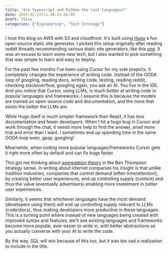 ```yaml
---
title: "Are Typescript and Python the last languages?"
date: 2025-02-21T11:48:24-04:00
draft: false
categories: ["Engineering", "Tech Strategy"]
---
```


I host this blog on AWS with S3 and cloudfront. It's built using [Hugo](https://gohugo.io/) a fun open-source static site generator. I picked this setup originally after reading reddit threads recommending various static site generators, like this [one](https://www.reddit.com/r/webdev/comments/1c8z739/what_is_your_favorite_static_site_generator/?rdt=63331). It was an excuse to learn some new tech, but I also wanted to pick something that was simple to learn and easy to deploy. 

For the past few months I've been using Cursor for my side projects. It completely changes the experience of writing code. Instead of the OODA loop of googling, reading docs, writing code, testing, reading reddit, checking stackoverflow, googling again, you ask an AI. You live in the IDE. And you notice that Cursor, using LLMs, is much better at writing code in popular languages and frameworks. I assume this is because the models are trained on open-source code and documentation, and the more that exists the better the LLMs are. 

While Hugo itself is much simpler framework than React, it has less documentation and fewer developers. When I hit a hugo bug in Cursor and work through the chat, it needs more help to find the answer, anad more trial and error than I want. I sometimes end up spending time in the same OODA loop even, gasp, googling!

Meanwhile, when coding more popular languages/frameworks Cursor gets it right more often by default and can fix bugs faster. 

This got me thinking about [aggregation theory](https://stratechery.com/aggregation-theory/) in the Ben Thompson strategy sense. In writing about internet companies his insight is that unlike tradition industries, companies that control demand (often time/attention), by creating better user experiences, end up controlling supply (content) and thus the value (eventually advertisers) enabling more investment in better user experiences.

Similarly, it seems that whichever languages have the most demand (developers using them) will end up controlling supply relevant to LLMs (code/docs), thus making developers more productive in these languages. This is a turning point where instead of new languages being created with improved syntax and features, we'll see existing languages and frameworks become more popular, ever easier to write in, with better abstractions as you actually converse with your AI to write the code. 

By the way, SQL will win because of this too, but it was too sad a realization to include in the title. 